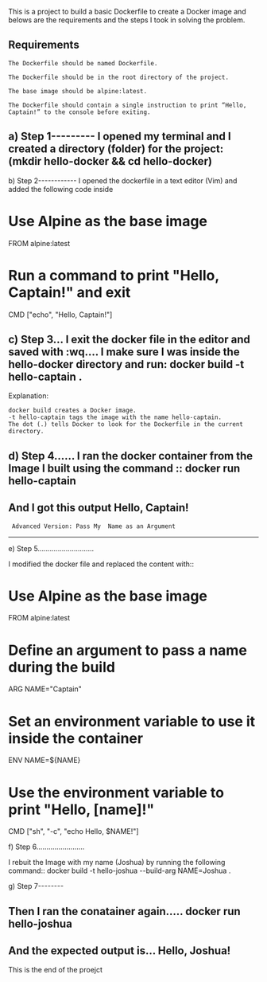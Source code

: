 This is a project to build a basic Dockerfile to create a Docker image and belows are the requirements and the steps I took in solving the problem.

Requirements
--------------------
    The Dockerfile should be named Dockerfile.

    The Dockerfile should be in the root directory of the project.

    The base image should be alpine:latest.

    The Dockerfile should contain a single instruction to print “Hello, Captain!” to the console before exiting.

a) Step 1---------
I opened my  terminal and I created a directory (folder) for the project:
     (mkdir hello-docker && cd hello-docker)
------------------------------------------------

b) Step 2------------
I opened the dockerfile in a text editor (Vim) and added the following code inside

  # Use Alpine as the base image
FROM alpine:latest

# Run a command to print "Hello, Captain!" and exit
CMD ["echo", "Hello, Captain!"]

c) Step 3...
I exit the docker file in the editor and saved with :wq....
I make sure I was  inside the hello-docker directory and run:
  docker build -t hello-captain .
-------------------------------------
Explanation:

    docker build creates a Docker image.
    -t hello-captain tags the image with the name hello-captain.
    The dot (.) tells Docker to look for the Dockerfile in the current directory.
 
d) Step 4......
I ran the docker container from the Image I built using the command ::
    docker run hello-captain
---------------------------------------------
 And I got this output
   Hello, Captain!
-------------------------

     Advanced Version: Pass My  Name as an Argument
-------------------------------------------------------

e) Step 5............................

I modified the docker file and replaced the content with::
# Use Alpine as the base image
FROM alpine:latest

# Define an argument to pass a name during the build
ARG NAME="Captain"

# Set an environment variable to use it inside the container
ENV NAME=${NAME}

# Use the environment variable to print "Hello, [name]!"
CMD ["sh", "-c", "echo Hello, $NAME!"]

f) Step 6........................

I rebuit the Image with my name (Joshua) by running the following command::
docker build -t hello-joshua --build-arg NAME=Joshua .

g) Step 7-------- 

Then I ran the conatainer again.....
  docker run hello-joshua
--------------------

And the expected output is...
Hello, Joshua!
--------------

This is the end of the proejct

